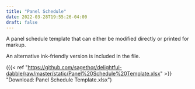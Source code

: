 ```yaml
---
title: "Panel Schedule"
date: 2022-03-28T19:55:26-04:00
draft: false
---
```

A panel schedule template that can either be modified directly or printed for markup.

An alternative ink-friendly version is included in the file.

({{< ref "https://github.com/sagethor/delightful-dabble/raw/master/static/Panel%20Schedule%20Template.xlsx" >}} "Download: Panel Schedule Template.xlsx")
